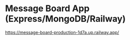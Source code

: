 # Message Board App (Express/MongoDB/Railway)

https://message-board-production-1d7a.up.railway.app/